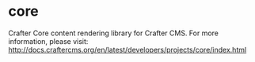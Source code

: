 core
====

Crafter Core content rendering library for Crafter CMS. For more information, please visit: http://docs.craftercms.org/en/latest/developers/projects/core/index.html


